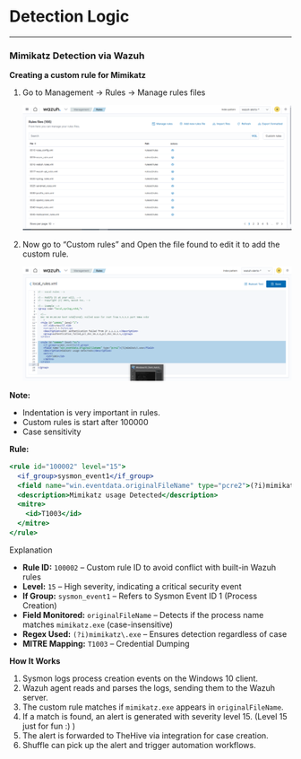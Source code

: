 # Detection Logic

---

### Mimikatz Detection via Wazuh

**Creating a custom rule for Mimikatz**

1. Go to Management → Rules → Manage rules files
    
    ![image.png](media/Detection%20Logic%201d47b769b25a80bd8351d974cadaeb5d/image.png)
    
2. Now go to “Custom rules” and Open the file found to edit it to add the custom rule.
    
    ![image.png](media/Detection%20Logic%201d47b769b25a80bd8351d974cadaeb5d/image%201.png)
    

**Note:** 

- Indentation is very important in rules.
- Custom rules is start after 100000
- Case sensitivity

**Rule:**

```jsx
<rule id="100002" level="15">
  <if_group>sysmon_event1</if_group>
  <field name="win.eventdata.originalFileName" type="pcre2">(?i)mimikatz\.exe</field>
  <description>Mimikatz usage Detected</description>
  <mitre>
    <id>T1003</id>
  </mitre>
</rule>

```

Explanation

- **Rule ID:** `100002` – Custom rule ID to avoid conflict with built-in Wazuh rules
- **Level:** `15` – High severity, indicating a critical security event
- **If Group:** `sysmon_event1` – Refers to Sysmon Event ID 1 (Process Creation)
- **Field Monitored:** `originalFileName` – Detects if the process name matches `mimikatz.exe` (case-insensitive)
- **Regex Used:** `(?i)mimikatz\.exe` – Ensures detection regardless of case
- **MITRE Mapping:** `T1003` – Credential Dumping

**How It Works**

1. Sysmon logs process creation events on the Windows 10 client.
2. Wazuh agent reads and parses the logs, sending them to the Wazuh server.
3. The custom rule matches if `mimikatz.exe` appears in `originalFileName`.
4. If a match is found, an alert is generated with severity level 15. (Level 15 just for fun :) )
5. The alert is forwarded to TheHive via integration for case creation.
6. Shuffle can pick up the alert and trigger automation workflows.
